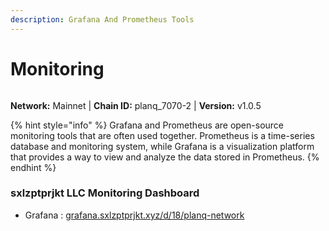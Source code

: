 ```yaml
---
description: Grafana And Prometheus Tools
---
```


# Monitoring

<figure><img src="../../.gitbook/assets/planq.png" alt=""><figcaption></figcaption></figure>

**Network:** Mainnet | **Chain ID:** planq_7070-2 | **Version:** v1.0.5

{% hint style="info" %}
Grafana and Prometheus are open-source monitoring tools that are often used together. Prometheus is a time-series database and monitoring system, while Grafana is a visualization platform that provides a way to view and analyze the data stored in Prometheus.
{% endhint %}

### sxlzptprjkt LLC Monitoring Dashboard

- Grafana : [grafana.sxlzptprjkt.xyz/d/18/planq-network](https://grafana.sxlzptprjkt.xyz/d/18/planq-network?var-chain_id=planq_7070-2)
